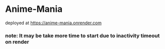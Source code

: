 # Anime-Mania

deployed at https://anime-mania.onrender.com

### note: It may be take more time to start due to inactivity timeout on render

